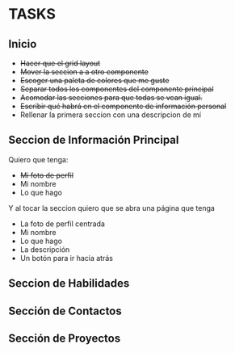 # TASKS

## Inicio

* ~~Hacer que el grid layout~~
* ~~Mover la seccion a a otro componente~~ 
* ~~Escoger una paleta de colores que me guste~~
* ~~Separar todos los componentes del componente principal~~
* ~~Acomodar las secciones para que todas se vean igual.~~
* ~~Escribir qué habrá en el componente de información personal~~
* Rellenar la primera seccion con una descripcion de mí

## Seccion de Información Principal

Quiero que tenga:
* ~~Mi foto de perfil~~
* Mi nombre
* Lo que hago

Y al tocar la seccion quiero que se abra una página que tenga
* La foto de perfil centrada
* Mi nombre
* Lo que hago
* La descripción
* Un botón para ir hacia atrás

## Seccion de Habilidades

## Sección de Contactos

## Sección de Proyectos